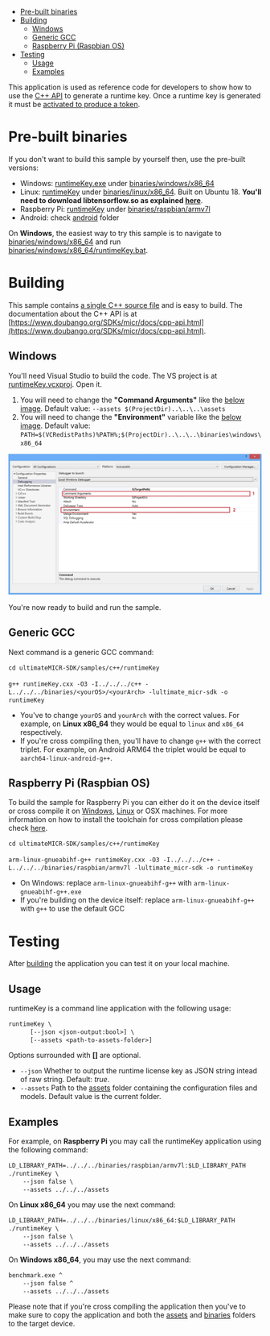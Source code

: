 - [Pre-built binaries](#prebuilt)
- [Building](#building)
  - [Windows](#building-windows)
  - [Generic GCC](#building-generic-gcc)
  - [Raspberry Pi (Raspbian OS)](#building-rpi)
- [Testing](#testing)
  - [Usage](#testing-usage)
  - [Examples](#testing-examples)


This application is used as reference code for developers to show how to use the [C++ API](https://www.doubango.org/SDKs/micr/docs/cpp-api.html) to
generate a runtime key. Once a runtime key is generated it must be [activated to produce a token](https://www.doubango.org/SDKs/LicenseManager/docs/Activation_use_cases.html).

<a name="prebuilt"></a>
# Pre-built binaries #

If you don't want to build this sample by yourself then, use the pre-built versions:
 - Windows: [runtimeKey.exe](../../../binaries/windows/x86_64/runtimeKey.exe) under [binaries/windows/x86_64](../../../binaries/windows/x86_64)
 - Linux: [runtimeKey](../../../binaries/linux/x86_64/runtimeKey) under [binaries/linux/x86_64](../../../binaries/linux/x86_64). Built on Ubuntu 18. **You'll need to download libtensorflow.so as explained [here](../README.md#gpu-acceleration-tensorflow-linux)**.
 - Raspberry Pi: [runtimeKey](../../../binaries/raspbian/armv7l/runtimeKey) under [binaries/raspbian/armv7l](../../../binaries/raspbian/armv7l)
 - Android: check [android](../../android) folder
 
On **Windows**, the easiest way to try this sample is to navigate to [binaries/windows/x86_64](../../../binaries/windows/x86_64/) and run [binaries/windows/x86_64/runtimeKey.bat](../../../binaries/windows/x86_64/runtimeKey.bat).

<a name="building"></a>
# Building #

This sample contains [a single C++ source file](runtimeKey.cxx) and is easy to build. The documentation about the C++ API is at [https://www.doubango.org/SDKs/micr/docs/cpp-api.html](https://www.doubango.org/SDKs/micr/docs/cpp-api.html).

<a name="building-windows"></a>
## Windows ##
You'll need Visual Studio to build the code. The VS project is at [runtimeKey.vcxproj](runtimeKey.vcxproj). Open it.
 1. You will need to change the **"Command Arguments"** like the [below image](../../../VC++_config.jpg). Default value: `--assets $(ProjectDir)..\..\..\assets`
 2. You will need to change the **"Environment"** variable like the [below image](../../../VC++_config.jpg). Default value: `PATH=$(VCRedistPaths)%PATH%;$(ProjectDir)..\..\..\binaries\windows\x86_64`
 
![VC++ config](../../../VCpp_config.jpg)
 
You're now ready to build and run the sample.

<a name="building-generic-gcc"></a>
## Generic GCC ##
Next command is a generic GCC command:
```
cd ultimateMICR-SDK/samples/c++/runtimeKey

g++ runtimeKey.cxx -O3 -I../../../c++ -L../../../binaries/<yourOS>/<yourArch> -lultimate_micr-sdk -o runtimeKey
```
- You've to change `yourOS` and  `yourArch` with the correct values. For example, on **Linux x86_64** they would be equal to `linux` and `x86_64` respectively.
- If you're cross compiling then, you'll have to change `g++` with the correct triplet. For example, on Android ARM64 the triplet would be equal to `aarch64-linux-android-g++`.

<a name="building-rpi"></a>
## Raspberry Pi (Raspbian OS) ##

To build the sample for Raspberry Pi you can either do it on the device itself or cross compile it on [Windows](../README.md#cross-compilation-rpi-install-windows), [Linux](../README.md#cross-compilation-rpi-install-ubuntu) or OSX machines. 
For more information on how to install the toolchain for cross compilation please check [here](../README.md#cross-compilation-rpi).

```
cd ultimateMICR-SDK/samples/c++/runtimeKey

arm-linux-gnueabihf-g++ runtimeKey.cxx -O3 -I../../../c++ -L../../../binaries/raspbian/armv7l -lultimate_micr-sdk -o runtimeKey
```
- On Windows: replace `arm-linux-gnueabihf-g++` with `arm-linux-gnueabihf-g++.exe`
- If you're building on the device itself: replace `arm-linux-gnueabihf-g++` with `g++` to use the default GCC

<a name="testing"></a>
# Testing #
After [building](#building) the application you can test it on your local machine.

<a name="testing-usage"></a>
## Usage ##

runtimeKey is a command line application with the following usage:
```
runtimeKey \
      [--json <json-output:bool>] \
      [--assets <path-to-assets-folder>]
```
Options surrounded with **[]** are optional.
- `--json` Whether to output the runtime license key as JSON string intead of raw string. Default: *true*.
- `--assets` Path to the [assets](../../../assets) folder containing the configuration files and models. Default value is the current folder.

<a name="testing-examples"></a>
## Examples ##

For example, on **Raspberry Pi** you may call the runtimeKey application using the following command:
```
LD_LIBRARY_PATH=../../../binaries/raspbian/armv7l:$LD_LIBRARY_PATH ./runtimeKey \
    --json false \
    --assets ../../../assets
```
On **Linux x86_64** you may use the next command:
```
LD_LIBRARY_PATH=../../../binaries/linux/x86_64:$LD_LIBRARY_PATH ./runtimeKey \
    --json false \
    --assets ../../../assets
```
On **Windows x86_64**, you may use the next command:
```
benchmark.exe ^
    --json false ^
    --assets ../../../assets
```

Please note that if you're cross compiling the application then you've to make sure to copy the application and both the [assets](../../../assets) and [binaries](../../../binaries) folders to the target device.


